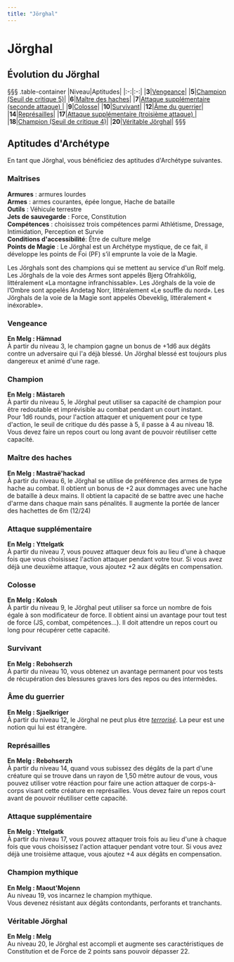 ```yaml
---
title: "Jörghal"
---
```

# Jörghal

## Évolution du Jörghal
§§§ .table-container
|Niveau|Aptitudes|
|:-:|:-:|
|**3**|[Vengeance](#vengeance)|
|**5**|[Champion (Seuil de critique 5)](#champion)|
|**6**|[Maître des haches](#maitre-des-haches)|
|**7**|[Attaque supplémentaire (seconde attaque) ](#attaque-supplementaire)|
|**9**|[Colosse](#colosse)|
|**10**|[Survivant](#survivant)|
|**12**|[Âme du guerrier](#ame-du-guerrier)|
|**14**|[Représailles](#represailles)|
|**17**|[Attaque supplémentaire (troisième attaque) ](#attaque-supplementaire)|
|**18**|[Champion (Seuil de critique 4)](#champion)|
|**20**|[Véritable Jörghal](#veritable-jorghal)|
§§§

## Aptitudes d'Archétype  
En tant que Jörghal, vous bénéficiez des aptitudes d'Archétype suivantes.  

### Maîtrises  
**Armures** :  armures lourdes    
**Armes** : armes courantes, épée longue, Hache de bataille    
**Outils** :  Véhicule terrestre  
**Jets de sauvegarde** : Force, Constitution  
**Compétences** : choisissez trois compétences parmi Athlétisme, Dressage, Intimidation, Perception et Survie   
**Conditions d'accessibilité**: Être de culture melge  
**Points de Magie** : Le Jörghal est un Archétype mystique, de ce fait, il développe les points de Foi (PF) s’il emprunte la voie de la Magie.  

Les Jörghals sont des champions qui se mettent au service d'un Rolf melg.  
Les Jörghals de la voie des Armes sont appelés Bjerg Ofrahkölig, littéralement «La montagne infranchissable». Les Jörghals de la voie de l’Ombre sont appelés Andetag Norr, littéralement «Le souffle du nord». Les Jörghals de la voie de la Magie sont appelés Obeveklig, littéralement « inéxorable».

### Vengeance    
**En Melg : Hämnad**  
À partir du niveau 3, le champion gagne un bonus de +1d6 aux dégâts contre un adversaire qui l'a déjà blessé. Un Jörghal blessé est toujours plus dangereux et animé d'une rage.   

### Champion  
**En Melg : Mästareh**  
À partir du niveau 5, le Jörghal peut utiliser sa capacité de champion pour être redoutable et imprévisible au combat pendant un court instant.  
Pour 1d6 rounds, pour l'action attaquer et uniquement pour ce type d'action, le seuil de critique du dés passe à 5, il passe à 4 au niveau 18. Vous devez faire un repos court ou long avant de pouvoir réutiliser cette capacité.  

### Maître des haches
**En Melg : Mastraë'hackad**  
À partir du niveau 6, le Jörghal se utilise de préférence des armes de type hache au combat. Il obtient un bonus de +2 aux dommages avec une hache de bataille à deux mains. Il obtient la capacité de se battre avec une hache d'arme dans chaque main sans pénalités. Il augmente la portée de lancer des hachettes de 6m (12/24)

### Attaque supplémentaire  
**En Melg : Yttelgatk**  
À partir du niveau 7, vous pouvez attaquer deux fois au lieu d'une à chaque fois que vous choisissez l'action attaquer pendant votre tour. Si vous avez déjà une deuxième attaque, vous ajoutez +2 aux dégâts en compensation.

### Colosse  
**En Melg : Kolosh**  
À partir du niveau 9, le Jörghal peut utiliser sa force un nombre de fois égale à son modificateur de force. Il obtient ainsi un avantage pour tout test de force (JS, combat, compétences...). Il doit attendre un repos court ou long pour récupérer cette capacité.   

### Survivant
**En Melg : Rebohserzh**  
À partir du niveau 10, vous obtenez un avantage permanent pour vos tests de récupération des blessures graves lors des repos ou des intermèdes.

### Âme du guerrier  
**En Melg : Sjaelkriger**  
À partir du niveau 12, le Jörghal ne peut plus être [_terrorisé_](/gerer-la-sante-du-personnage/#terrorise). La peur est une notion qui lui est étrangère.     

### Représailles  
**En Melg : Rebohserzh**  
À partir du niveau 14, quand vous subissez des dégâts de la part d'une créature qui se trouve dans un rayon de 1,50 mètre autour de vous, vous pouvez utiliser votre réaction pour faire une action attaquer de corps-à-corps visant cette créature en représailles. Vous devez faire un repos court avant de pouvoir réutiliser cette capacité.

### Attaque supplémentaire  
**En Melg : Yttelgatk**  
À partir du niveau 17, vous pouvez attaquer trois fois au lieu d'une à chaque fois que vous choisissez l'action attaquer pendant votre tour. Si vous avez déjà une troisième attaque, vous ajoutez +4 aux dégâts en compensation.  

### Champion mythique
**En Melg : Maout'Mojenn**  
Au niveau 19, vos incarnez le champion mythique.  
Vous devenez résistant aux dégâts contondants, perforants et tranchants.  

### Véritable Jörghal
**En Melg : Melg**  
Au niveau 20, le Jörghal est accompli et augmente ses caractéristiques de Constitution et de Force de 2 points sans pouvoir dépasser 22.
